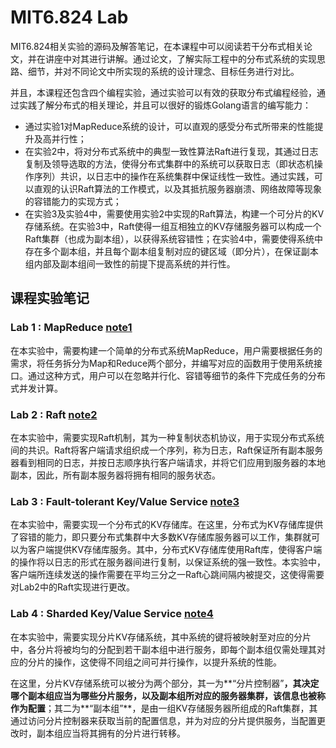 # MIT6.824 Lab

MIT6.824相关实验的源码及解答笔记，在本课程中可以阅读若干分布式相关论文，并在讲座中对其进行讲解。通过论文，了解实际工程中的分布式系统的实现思路、细节，并对不同论文中所实现的系统的设计理念、目标任务进行对比。 

并且，本课程还包含四个编程实验，通过实验可以有效的获取分布式编程经验，通过实践了解分布式的相关理论，并且可以很好的锻炼Golang语言的编写能力：

- 通过实验1对MapReduce系统的设计，可以直观的感受分布式所带来的性能提升及高并行性；
- 在实验2中，将对分布式系统中的典型一致性算法Raft进行复现，其通过日志复制及领导选取的方法，使得分布式集群中的系统可以获取日志（即状态机操作序列）共识，以日志中的操作在系统集群中保证线性一致性。通过实践，可以直观的认识Raft算法的工作模式，以及其抵抗服务器崩溃、网络故障等现象的容错能力的实现方式；
- 在实验3及实验4中，需要使用实验2中实现的Raft算法，构建一个可分片的KV存储系统。在实验3中，Raft使得一组互相独立的KV存储服务器可以构成一个Raft集群（也成为副本组），以获得系统容错性；在实验4中，需要使得系统中存在多个副本组，并且每个副本组复制对应的键区域（即分片），在保证副本组内部及副本组间一致性的前提下提高系统的并行性。

## 课程实验笔记

### Lab 1 : MapReduce [note1](https://github.com/jlu-xiurui/MIT6.824-labs/blob/master/notes/MIT6.824%20Lab1.md)

在本实验中，需要构建一个简单的分布式系统MapReduce，用户需要根据任务的需求，将任务拆分为Map和Reduce两个部分，并编写对应的函数用于使用系统接口。通过这种方式，用户可以在忽略并行化、容错等细节的条件下完成任务的分布式并发计算。

### Lab 2 : Raft [note2](https://github.com/jlu-xiurui/MIT6.824-labs/blob/master/notes/MIT6.824%20Lab2.md)

在本实验中，需要实现Raft机制，其为一种复制状态机协议，用于实现分布式系统间的共识。Raft将客户端请求组织成一个序列，称为日志，Raft保证所有副本服务器看到相同的日志，并按日志顺序执行客户端请求，并将它们应用到服务器的本地副本，因此，所有副本服务器将拥有相同的服务状态。

### Lab 3 : Fault-tolerant Key/Value Service [note3](https://github.com/jlu-xiurui/MIT6.824-labs/blob/master/notes/MIT6.824%20Lab3.md)

在本实验中，需要实现一个分布式的KV存储库。在这里，分布式为KV存储库提供了容错的能力，即只要分布式集群中大多数KV存储库服务器可以工作，集群就可以为客户端提供KV存储库服务。其中，分布式KV存储库使用Raft库，使得客户端的操作将以日志的形式在服务器间进行复制，以保证系统的强一致性。本实验中，客户端所连续发送的操作需要在平均三分之一Raft心跳间隔内被提交，这使得需要对Lab2中的Raft实现进行更改。

### Lab 4 :  Sharded Key/Value Service [note4](https://github.com/jlu-xiurui/MIT6.824-labs/blob/master/notes/MIT6.824%20Lab4..md)

在本实验中，需要实现分片KV存储系统，其中系统的键将被映射至对应的分片中，各分片将被均匀的分配到若干副本组中进行服务，即每个副本组仅需处理其对应的分片的操作，这使得不同组之间可并行操作，以提升系统的性能。

在这里，分片KV存储系统可以被分为两个部分，其一为**“分片控制器”**，其决定哪个副本组应当为哪些分片服务，以及副本组所对应的服务器集群，该信息也被称作为配置**；其二为**“副本组”**，是由一组KV存储服务器所组成的Raft集群，其通过访问分片控制器来获取当前的配置信息，并为对应的分片提供服务，当配置更改时，副本组应当将其拥有的分片进行转移。
